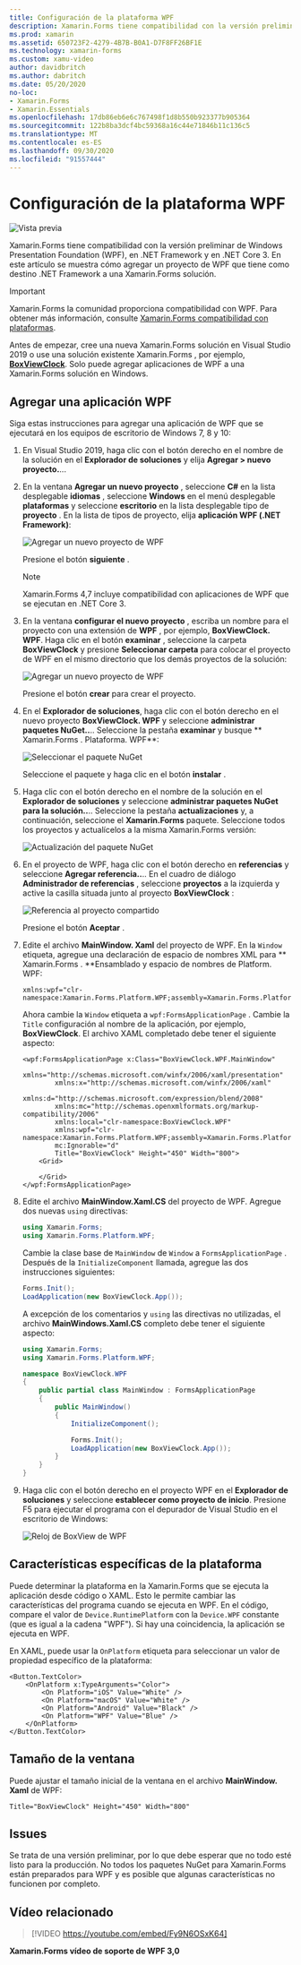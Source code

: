 ```yaml
---
title: Configuración de la plataforma WPF
description: Xamarin.Forms tiene compatibilidad con la versión preliminar para la plataforma WPF.
ms.prod: xamarin
ms.assetid: 650723F2-4279-4B7B-B0A1-D7F8FF26BF1E
ms.technology: xamarin-forms
ms.custom: xamu-video
author: davidbritch
ms.author: dabritch
ms.date: 05/20/2020
no-loc:
- Xamarin.Forms
- Xamarin.Essentials
ms.openlocfilehash: 17db86eb6e6c767498f1d8b550b923377b905364
ms.sourcegitcommit: 122b8ba3dcf4bc59368a16c44e71846b11c136c5
ms.translationtype: MT
ms.contentlocale: es-ES
ms.lasthandoff: 09/30/2020
ms.locfileid: "91557444"
---
```

# <a name="wpf-platform-setup"></a>Configuración de la plataforma WPF

![Vista previa](~/media/shared/preview.png)

Xamarin.Forms tiene compatibilidad con la versión preliminar de Windows Presentation Foundation (WPF), en .NET Framework y en .NET Core 3. En este artículo se muestra cómo agregar un proyecto de WPF que tiene como destino .NET Framework a una Xamarin.Forms solución.

> [!IMPORTANT]
> Xamarin.Forms la comunidad proporciona compatibilidad con WPF. Para obtener más información, consulte [ Xamarin.Forms compatibilidad con plataformas](https://github.com/xamarin/Xamarin.Forms/wiki/Platform-Support).

Antes de empezar, cree una nueva Xamarin.Forms solución en Visual Studio 2019 o use una solución existente Xamarin.Forms , por ejemplo, [**BoxViewClock**](/samples/xamarin/xamarin-forms-samples/boxview-boxviewclock). Solo puede agregar aplicaciones de WPF a una Xamarin.Forms solución en Windows.

## <a name="add-a-wpf-application"></a>Agregar una aplicación WPF

Siga estas instrucciones para agregar una aplicación de WPF que se ejecutará en los equipos de escritorio de Windows 7, 8 y 10:

1. En Visual Studio 2019, haga clic con el botón derecho en el nombre de la solución en el **Explorador de soluciones** y elija **Agregar > nuevo proyecto.**...

2. En la ventana **Agregar un nuevo proyecto** , seleccione **C#** en la lista desplegable **idiomas** , seleccione **Windows** en el menú desplegable **plataformas** y seleccione **escritorio** en la lista desplegable tipo de **proyecto** . En la lista de tipos de proyecto, elija **aplicación WPF (.NET Framework)**:

    ![Agregar un nuevo proyecto de WPF](wpf-images/add-project.png "Agregar un nuevo proyecto de WPF")

    Presione el botón **siguiente** .

    > [!NOTE]
    > Xamarin.Forms 4,7 incluye compatibilidad con aplicaciones de WPF que se ejecutan en .NET Core 3.

3. En la ventana **configurar el nuevo proyecto** , escriba un nombre para el proyecto con una extensión de **WPF** , por ejemplo, **BoxViewClock. WPF**. Haga clic en el botón **examinar** , seleccione la carpeta **BoxViewClock** y presione **Seleccionar carpeta** para colocar el proyecto de WPF en el mismo directorio que los demás proyectos de la solución:

    ![Agregar un nuevo proyecto de WPF](wpf-images/configure-project.png "Agregar un nuevo proyecto de WPF")

    Presione el botón **crear** para crear el proyecto.

4. En el **Explorador de soluciones**, haga clic con el botón derecho en el nuevo proyecto **BoxViewClock. WPF** y seleccione **administrar paquetes NuGet..**.. Seleccione la pestaña **examinar** y busque ** Xamarin.Forms . Plataforma. WPF**:

    ![Seleccionar el paquete NuGet](wpf-images/select-nuget-package.png "Seleccionar el paquete NuGet")

    Seleccione el paquete y haga clic en el botón **instalar** .

5. Haga clic con el botón derecho en el nombre de la solución en el **Explorador de soluciones** y seleccione **administrar paquetes NuGet para la solución..**.. Seleccione la pestaña **actualizaciones** y, a continuación, seleccione el **Xamarin.Forms** paquete. Seleccione todos los proyectos y actualícelos a la misma Xamarin.Forms versión:

    ![Actualización del paquete NuGet](wpf-images/update-nuget-package.png "Actualización del paquete NuGet")

6. En el proyecto de WPF, haga clic con el botón derecho en **referencias** y seleccione **Agregar referencia..**.. En el cuadro de diálogo **Administrador de referencias** , seleccione **proyectos** a la izquierda y active la casilla situada junto al proyecto **BoxViewClock** :

    ![Referencia al proyecto compartido](wpf-images/reference-shared-project.png "Referencia al proyecto compartido")

    Presione el botón **Aceptar** .

7. Edite el archivo **MainWindow. Xaml** del proyecto de WPF. En la `Window` etiqueta, agregue una declaración de espacio de nombres XML para ** Xamarin.Forms . **Ensamblado y espacio de nombres de Platform. WPF:

    ```xaml
    xmlns:wpf="clr-namespace:Xamarin.Forms.Platform.WPF;assembly=Xamarin.Forms.Platform.WPF"
    ```

    Ahora cambie la `Window` etiqueta a `wpf:FormsApplicationPage` . Cambie la `Title` configuración al nombre de la aplicación, por ejemplo, **BoxViewClock**. El archivo XAML completado debe tener el siguiente aspecto:

    ```xaml
    <wpf:FormsApplicationPage x:Class="BoxViewClock.WPF.MainWindow"
            xmlns="http://schemas.microsoft.com/winfx/2006/xaml/presentation"
            xmlns:x="http://schemas.microsoft.com/winfx/2006/xaml"
            xmlns:d="http://schemas.microsoft.com/expression/blend/2008"
            xmlns:mc="http://schemas.openxmlformats.org/markup-compatibility/2006"
            xmlns:local="clr-namespace:BoxViewClock.WPF"
            xmlns:wpf="clr-namespace:Xamarin.Forms.Platform.WPF;assembly=Xamarin.Forms.Platform.WPF"            
            mc:Ignorable="d"
            Title="BoxViewClock" Height="450" Width="800">
        <Grid>

        </Grid>
    </wpf:FormsApplicationPage>
    ```

8. Edite el archivo **MainWindow.Xaml.CS** del proyecto de WPF. Agregue dos nuevas `using` directivas:

    ```csharp
    using Xamarin.Forms;
    using Xamarin.Forms.Platform.WPF;
    ```

    Cambie la clase base de `MainWindow` de `Window` a `FormsApplicationPage` . Después de la `InitializeComponent` llamada, agregue las dos instrucciones siguientes:

    ```csharp
    Forms.Init();
    LoadApplication(new BoxViewClock.App());
    ```

    A excepción de los comentarios y `using` las directivas no utilizadas, el archivo **MainWindows.Xaml.CS** completo debe tener el siguiente aspecto:

    ```csharp
    using Xamarin.Forms;
    using Xamarin.Forms.Platform.WPF;

    namespace BoxViewClock.WPF
    {
        public partial class MainWindow : FormsApplicationPage
        {
            public MainWindow()
            {
                InitializeComponent();

                Forms.Init();
                LoadApplication(new BoxViewClock.App());
            }
        }
    }
    ```

9. Haga clic con el botón derecho en el proyecto WPF en el **Explorador de soluciones** y seleccione **establecer como proyecto de inicio**. Presione F5 para ejecutar el programa con el depurador de Visual Studio en el escritorio de Windows:

    ![Reloj de BoxView de WPF](wpf-images/wpf-boxviewclock.png "Reloj de BoxView de WPF" )

## <a name="platform-specifics"></a>Características específicas de la plataforma

Puede determinar la plataforma en la Xamarin.Forms que se ejecuta la aplicación desde código o XAML. Esto le permite cambiar las características del programa cuando se ejecuta en WPF. En el código, compare el valor de `Device.RuntimePlatform` con la `Device.WPF` constante (que es igual a la cadena "WPF"). Si hay una coincidencia, la aplicación se ejecuta en WPF.

En XAML, puede usar la `OnPlatform` etiqueta para seleccionar un valor de propiedad específico de la plataforma:

```xaml
<Button.TextColor>
    <OnPlatform x:TypeArguments="Color">
        <On Platform="iOS" Value="White" />
        <On Platform="macOS" Value="White" />
        <On Platform="Android" Value="Black" />
        <On Platform="WPF" Value="Blue" />
    </OnPlatform>
</Button.TextColor>
```

## <a name="window-size"></a>Tamaño de la ventana

Puede ajustar el tamaño inicial de la ventana en el archivo **MainWindow. Xaml** de WPF:

```xaml
Title="BoxViewClock" Height="450" Width="800"
```

## <a name="issues"></a>Issues

Se trata de una versión preliminar, por lo que debe esperar que no todo esté listo para la producción. No todos los paquetes NuGet para Xamarin.Forms están preparados para WPF y es posible que algunas características no funcionen por completo.

## <a name="related-video"></a>Vídeo relacionado

> [!VIDEO https://youtube.com/embed/Fy9N6OSxK64]

**Xamarin.Forms vídeo de soporte de WPF 3,0**
